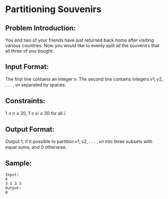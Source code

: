 # Partitioning Souvenirs

## Problem Introduction:

You and two of your friends have just returned back home after visiting various countries. Now you would like to evenly split all the souvenirs that all three of you bought.

## Input Format:

The first line contains an integer 𝑛. The second line contains integers 𝑣1, 𝑣2, . . . , 𝑣𝑛 separated by spaces.

## Constraints:

1 ≤ 𝑛 ≤ 20, 1 ≤ 𝑣𝑖 ≤ 30 for all 𝑖.

## Output Format:

Output 1, if it possible to partition 𝑣1, 𝑣2, . . . , 𝑣𝑛 into three subsets with equal sums, and
0 otherwise.

## Sample:

```
Input:
4
3 3 3 3
Output:
0
```

